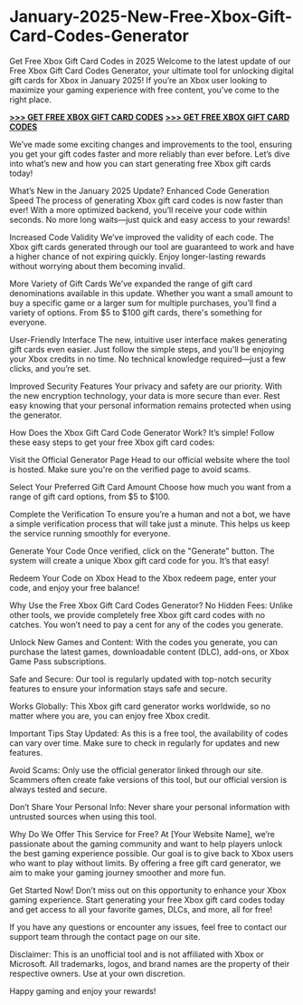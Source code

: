# January-2025-New-Free-Xbox-Gift-Card-Codes-Generator
Get Free Xbox Gift Card Codes in 2025 Welcome to the latest update of our Free Xbox Gift Card Codes Generator, your ultimate tool for unlocking digital gift cards for Xbox in January 2025! If you’re an Xbox user looking to maximize your gaming experience with free content, you’ve come to the right place.

**[>>> GET FREE XBOX GIFT CARD CODES](https://ultimategiftzone.com/free-xbox/)**
**[>>> GET FREE XBOX GIFT CARD CODES](https://ultimategiftzone.com/free-xbox/)**

We’ve made some exciting changes and improvements to the tool, ensuring you get your gift codes faster and more reliably than ever before. Let’s dive into what’s new and how you can start generating free Xbox gift cards today!

What’s New in the January 2025 Update? Enhanced Code Generation Speed The process of generating Xbox gift card codes is now faster than ever! With a more optimized backend, you’ll receive your code within seconds. No more long waits—just quick and easy access to your rewards!

Increased Code Validity We’ve improved the validity of each code. The Xbox gift cards generated through our tool are guaranteed to work and have a higher chance of not expiring quickly. Enjoy longer-lasting rewards without worrying about them becoming invalid.

More Variety of Gift Cards We’ve expanded the range of gift card denominations available in this update. Whether you want a small amount to buy a specific game or a larger sum for multiple purchases, you’ll find a variety of options. From $5 to $100 gift cards, there's something for everyone.

User-Friendly Interface The new, intuitive user interface makes generating gift cards even easier. Just follow the simple steps, and you'll be enjoying your Xbox credits in no time. No technical knowledge required—just a few clicks, and you’re set.

Improved Security Features Your privacy and safety are our priority. With the new encryption technology, your data is more secure than ever. Rest easy knowing that your personal information remains protected when using the generator.

How Does the Xbox Gift Card Code Generator Work? It’s simple! Follow these easy steps to get your free Xbox gift card codes:

Visit the Official Generator Page Head to our official website where the tool is hosted. Make sure you're on the verified page to avoid scams.

Select Your Preferred Gift Card Amount Choose how much you want from a range of gift card options, from $5 to $100.

Complete the Verification To ensure you’re a human and not a bot, we have a simple verification process that will take just a minute. This helps us keep the service running smoothly for everyone.

Generate Your Code Once verified, click on the "Generate" button. The system will create a unique Xbox gift card code for you. It’s that easy!

Redeem Your Code on Xbox Head to the Xbox redeem page, enter your code, and enjoy your free balance!

Why Use the Free Xbox Gift Card Codes Generator? No Hidden Fees: Unlike other tools, we provide completely free Xbox gift card codes with no catches. You won’t need to pay a cent for any of the codes you generate.

Unlock New Games and Content: With the codes you generate, you can purchase the latest games, downloadable content (DLC), add-ons, or Xbox Game Pass subscriptions.

Safe and Secure: Our tool is regularly updated with top-notch security features to ensure your information stays safe and secure.

Works Globally: This Xbox gift card generator works worldwide, so no matter where you are, you can enjoy free Xbox credit.

Important Tips Stay Updated: As this is a free tool, the availability of codes can vary over time. Make sure to check in regularly for updates and new features.

Avoid Scams: Only use the official generator linked through our site. Scammers often create fake versions of this tool, but our official version is always tested and secure.

Don’t Share Your Personal Info: Never share your personal information with untrusted sources when using this tool.

Why Do We Offer This Service for Free? At [Your Website Name], we’re passionate about the gaming community and want to help players unlock the best gaming experience possible. Our goal is to give back to Xbox users who want to play without limits. By offering a free gift card generator, we aim to make your gaming journey smoother and more fun.

Get Started Now! Don’t miss out on this opportunity to enhance your Xbox gaming experience. Start generating your free Xbox gift card codes today and get access to all your favorite games, DLCs, and more, all for free!

If you have any questions or encounter any issues, feel free to contact our support team through the contact page on our site.

Disclaimer: This is an unofficial tool and is not affiliated with Xbox or Microsoft. All trademarks, logos, and brand names are the property of their respective owners. Use at your own discretion.

Happy gaming and enjoy your rewards!

